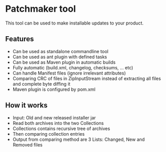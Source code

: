 # Patchmaker tool

This tool can be used to make installable updates to your product.

## Features 
* Can be used as standalone commandline tool
* Can be used as ant plugin with defined tasks
* Can be used as Maven plugin in automatic builds
* Fully automatic (build.xml, changelog, checksums, … etc)
* Can handle Manifest files (ignore irrelevant attributes)
* Comparing CRC of files in ZipInputStream instead of extracting all files and complete byte diffing it
* Maven plugin is configured by pom.xml


## How it works
* Input: Old and new released installer jar
* Read both archives into the two Collections
* Collections contains recursive tree of archives
* Then comparing collection entries
* Output from comparing method are 3 Lists: Changed, New and Removed files



